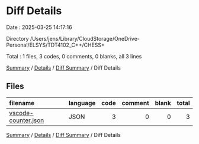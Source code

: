# Diff Details

Date : 2025-03-25 14:17:16

Directory /Users/jens/Library/CloudStorage/OneDrive-Personal/ELSYS/TDT4102_C++/CHESS+

Total : 1 files,  3 codes, 0 comments, 0 blanks, all 3 lines

[Summary](results.md) / [Details](details.md) / [Diff Summary](diff.md) / Diff Details

## Files
| filename | language | code | comment | blank | total |
| :--- | :--- | ---: | ---: | ---: | ---: |
| [vscode-counter.json](/vscode-counter.json) | JSON | 3 | 0 | 0 | 3 |

[Summary](results.md) / [Details](details.md) / [Diff Summary](diff.md) / Diff Details